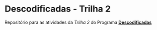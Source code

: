 # Descodificadas - Trilha 2
Repositório para as atividades da _Trilha 2_ do Programa [**Descodificadas**](https://descodificadas.com.br/)
